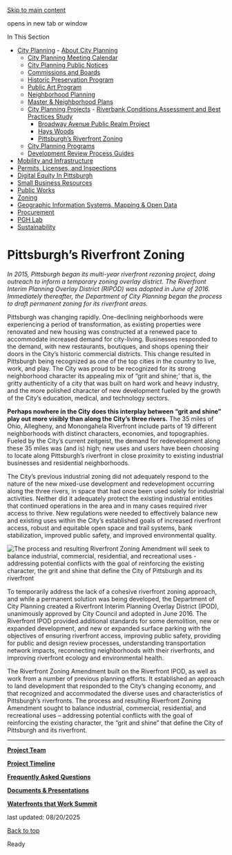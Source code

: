 [Skip to main content](https://www.pittsburghpa.gov/Business-Development/City-Planning/Projects/Pittsburgh%E2%80%99s-Riverfront-Zoning#main-content)

opens in new tab or window

In This Section

- [City Planning](https://www.pittsburghpa.gov/Business-Development/City-Planning)  - [About City Planning](https://www.pittsburghpa.gov/Business-Development/City-Planning/About-DCP)
  - [City Planning Meeting Calendar](https://www.pittsburghpa.gov/Business-Development/City-Planning/City-Planning-Meetings)
  - [City Planning Public Notices](https://www.pittsburghpa.gov/Business-Development/City-Planning/Public-Notices)
  - [Commissions and Boards](https://www.pittsburghpa.gov/Business-Development/City-Planning/Commissions-and-Boards)
  - [Historic Preservation Program](https://www.pittsburghpa.gov/Business-Development/City-Planning/Historic-Preservation-Program)
  - [Public Art Program](https://www.pittsburghpa.gov/Business-Development/City-Planning/Public-Art)
  - [Neighborhood Planning](https://www.pittsburghpa.gov/Business-Development/City-Planning/Neighborhood-Planning)
  - [Master & Neighborhood Plans](https://www.pittsburghpa.gov/Business-Development/City-Planning/Master-Neighborhood-Plans)
  - [City Planning Projects](https://www.pittsburghpa.gov/Business-Development/City-Planning/Projects)    - [Riverbank Conditions Assessment and Best Practices Study](https://www.pittsburghpa.gov/Business-Development/City-Planning/Projects/Riverbank-Conditions-Assessment-and-Best-Practices-Study)
    - [Broadway Avenue Public Realm Project](https://www.pittsburghpa.gov/Business-Development/City-Planning/Projects/Broadway-Avenue-Public-Realm-Project)
    - [Hays Woods](https://www.pittsburghpa.gov/Business-Development/City-Planning/Projects/Hays-Woods)
    - [Pittsburgh’s Riverfront Zoning](https://www.pittsburghpa.gov/Business-Development/City-Planning/Projects/Pittsburgh%E2%80%99s-Riverfront-Zoning)
  - [City Planning Programs](https://www.pittsburghpa.gov/Business-Development/City-Planning/Planning-Programs)
  - [Development Review Process Guides](https://www.pittsburghpa.gov/Business-Development/City-Planning/Process-Guides)
- [Mobility and Infrastructure](https://www.pittsburghpa.gov/Business-Development/Mobility-and-Infrastructure)
- [Permits, Licenses, and Inspections](https://www.pittsburghpa.gov/Business-Development/Permits-Licenses-and-Inspections)
- [Digital Equity In Pittsburgh](https://www.pittsburghpa.gov/Business-Development/Digital-Equity-In-Pittsburgh)
- [Small Business Resources](https://www.pittsburghpa.gov/Business-Development/Small-Business-Resources)
- [Public Works](https://www.pittsburghpa.gov/Business-Development/Public-Works)
- [Zoning](https://www.pittsburghpa.gov/Business-Development/Zoning)
- [Geographic Information Systems, Mapping & Open Data](https://www.pittsburghpa.gov/Business-Development/Geographic-Information-Systems-Mapping-Open-Data)
- [Procurement](https://www.pittsburghpa.gov/Business-Development/Procurement)
- [PGH Lab](https://www.pittsburghpa.gov/Business-Development/PGH-Lab)
- [Sustainability](https://www.pittsburghpa.gov/Business-Development/Sustainability)

# Pittsburgh’s Riverfront Zoning

_In 2015, Pittsburgh began its multi-year riverfront rezoning project, doing outreach to inform a temporary zoning overlay district. The Riverfront Interim Planning Overlay District (RIPOD) was adopted in June of 2016. Immediately thereafter, the Department of City Planning began the process to draft permanent zoning for its riverfront areas._

Pittsburgh was changing rapidly. One-declining neighborhoods were experiencing a period of transformation, as existing properties were renovated and new housing was constructed at a renewed pace to accommodate increased demand for city-living. Businesses responded to the demand, with new restaurants, boutiques, and shops opening their doors in the City’s historic commercial districts. This change resulted in Pittsburgh being recognized as one of the top cities in the country to live, work, and play. The City was proud to be recognized for its strong neighborhood character its appealing mix of “grit and shine;’ that is, the gritty authenticity of a city that was built on hard work and heavy industry, and the more polished character of new development fueled by the growth of the City’s education, medical, and technology sectors.

**Perhaps nowhere in the City does this interplay between “grit and shine” play out more visibly than along the City’s three rivers.** The 35 miles of Ohio, Allegheny, and Monongahela Riverfront include parts of 19 different neighborhoods with distinct characters, economies, and topographies. Fueled by the City’s current zeitgeist, the demand for redevelopment along these 35 miles was (and is) high; new uses and users have been choosing to locate along Pittsburgh’s riverfront in close proximity to existing industrial businesses and residential neighborhoods.

The City’s previous industrial zoning did not adequately respond to the nature of the new mixed-use development and redevelopment occurring along the three rivers, in space that had once been used solely for industrial activities. Neither did it adequately protect the existing industrial entities that continued operations in the area and in many cases required river access to thrive. New regulations were needed to effectively balance new and existing uses within the City’s established goals of increased riverfront access, robust and equitable open space and trail systems, bank stabilization, improved public safety, and improved environmental quality.

![The process and resulting Riverfront Zoning Amendment will seek to balance industrial, commercial, residential, and recreational uses - addressing potential conflicts with the goal of reinforcing the existing character, the grit and shine that define the City of Pittsburgh and its riverfront](https://www.pittsburghpa.gov/files/assets/city/v/1/dcp/images/12379_river-painting_caption.jpg)

To temporarily address the lack of a cohesive riverfront zoning approach, and while a permanent solution was being developed, the Department of City Planning created a Riverfront Interim Planning Overlay District (IPOD), unanimously approved by City Council and adopted in June 2016. The Riverfront IPOD provided additional standards for some demolition, new or expanded development, and new or expanded surface parking with the objectives of ensuring riverfront access, improving public safety, providing for public and design review processes, understanding transportation network impacts, reconnecting neighborhoods with their riverfronts, and improving riverfront ecology and environmental health.

The Riverfront Zoning Amendment built on the Riverfront IPOD, as well as work from a number of previous planning efforts. It established an approach to land development that responded to the City’s changing economy, and that recognized and accommodated the diverse uses and characteristics of Pittsburgh’s riverfronts. The process and resulting Riverfront Zoning Amendment sought to balance industrial, commercial, residential, and recreational uses – addressing potential conflicts with the goal of reinforcing the existing character, the “grit and shine” that define the City of Pittsburgh and its riverfront.

* * *

[**Project Team**](https://www.pittsburghpa.gov/Business-Development/City-Planning/Projects/Pittsburgh%E2%80%99s-Riverfront-Zoning/Project-Team)

[**Project Timeline**](https://www.pittsburghpa.gov/Business-Development/City-Planning/Projects/Pittsburgh%E2%80%99s-Riverfront-Zoning/Project-Timeline)

[**Frequently Asked Questions**](https://www.pittsburghpa.gov/Business-Development/City-Planning/Projects/Pittsburgh%E2%80%99s-Riverfront-Zoning/Frequently-Asked-Questions)

[**Documents & Presentations**](https://www.pittsburghpa.gov/Business-Development/City-Planning/Projects/Pittsburgh%E2%80%99s-Riverfront-Zoning/Documents-Presentations)

[**Waterfronts that Work Summit**](https://www.pittsburghpa.gov/Business-Development/City-Planning/Projects/Pittsburgh%E2%80%99s-Riverfront-Zoning/Waterfronts-that-Work-Summit)

last updated: 08/20/2025

[Back to top](https://www.pittsburghpa.gov/Business-Development/City-Planning/Projects/Pittsburgh%E2%80%99s-Riverfront-Zoning#body-top)

Ready
